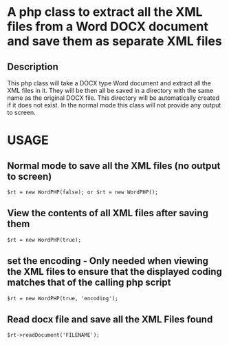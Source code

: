 # A php class to extract all the XML files from a Word DOCX document and save them as separate XML files

## Description

This php class will take a DOCX type Word document and extract all the XML files in it. They will be then all be saved in a directory with the same name as the original DOCX file. This directory will be automatically created if it does not exist. In the normal mode this class will not provide any output to screen.

# USAGE

## Normal mode to save all the XML files (no output to screen)
```
$rt = new WordPHP(false); or $rt = new WordPHP();
```

## View the contents of all XML files after saving them
```
$rt = new WordPHP(true);
```

## set the encoding - Only needed when viewing the XML files to ensure that the displayed coding matches that of the calling php script
```
$rt = new WordPHP(true, 'encoding');
```

## Read docx file and save all the XML Files found
```
$rt->readDocument('FILENAME');
```
